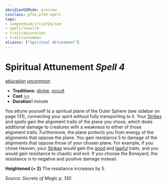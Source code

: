 ```yaml
---
obsidianUIMode: preview
cssclass: pf2e,pf2e-spell
tags:
- compendium/src/pf2e/som
- spell/level/4
- trait/abjuration
- trait/uncommon
aliases: ["Spiritual Attunement"]
---
```

# Spiritual Attunement *Spell 4*   
[abjuration](/rules/traits/abjuration.md)  [uncommon](/rules/traits/uncommon.md)  

- **Traditions**: [divine](/rules/traits/divine.md), [occult](/rules/traits/occult.md)
- **Cast** [>>](/rules/core-rulebook/chapter-9-playing-the-game.md#Actions "Two-Action") 
- **Duration**1 minute

You attune yourself to a spiritual plane of the Outer Sphere (see sidebar on page 131), connecting your spirit without fully transporting to it. Your [Strikes](/rules/actions/strike.md) and spells gain the alignment traits of the plane you chose, which deals additional damage to creatures with a weakness to either of those alignment traits. Furthermore, the plane protects you from energy of the alignments that oppose the plane. You gain resistance 5 to damage of the alignments that oppose those of your chosen plane. For example, if you chose Heaven, your [Strikes](/rules/actions/strike.md) would gain the [good](/rules/traits/good.md) and [lawful](/rules/traits/lawful.md) traits, and you would gain resistance to chaotic and evil. If you choose the Boneyard, the resistance is to negative and positive damage instead.

**Heightened (+ 2)** The resistance increases by 5.

*Source: Secrets of Magic p. 130*